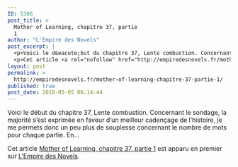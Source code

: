```yaml
---
ID: 5306
post_title: >
  Mother of Learning, chapitre 37, partie
  1
author: "L'Empire des Novels"
post_excerpt: |
  <p>Voici le d&eacute;but du chapitre 37, Lente combustion. Concernant le sondage, la majorit&eacute; s&rsquo;est exprim&eacute;e en faveur d&rsquo;un meilleur caden&ccedil;age de l&rsquo;histoire, je me permets donc un peu plus de souplesse concernant le nombre de mots pour chaque partie. En&hellip;</p>
  <p>Cet article <a rel="nofollow" href="http://empiredesnovels.fr/mother-of-learning-chapitre-37-partie-1/">Mother of Learning, chapitre 37, partie 1</a> est apparu en premier sur <a rel="nofollow" href="http://empiredesnovels.fr/">L'Empire des Novels</a>.</p>
layout: post
permalink: >
  http://empiredesnovels.fr/mother-of-learning-chapitre-37-partie-1/
published: true
post_date: 2018-05-05 06:14:44
---
```

<p>Voici le début du chapitre 37, Lente combustion. Concernant le sondage, la majorité s&#8217;est exprimée en faveur d&#8217;un meilleur cadençage de l&#8217;histoire, je me permets donc un peu plus de souplesse concernant le nombre de mots pour chaque partie. En&#8230;</p>
<p>Cet article <a rel="nofollow" href="http://empiredesnovels.fr/mother-of-learning-chapitre-37-partie-1/">Mother of Learning, chapitre 37, partie 1</a> est apparu en premier sur <a rel="nofollow" href="http://empiredesnovels.fr/">L&#039;Empire des Novels</a>.</p>